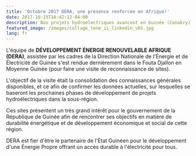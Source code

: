 ```yaml
---
title: 'Octobre 2017 DERA, une présence renforcée en Afrique!'
date: 2017-10-15T16:42:12-04:00
description: Nos projets hydroélectriques avancent en Guinée (Conakry)
featured_image: /images/collage_tene_ii_linkedin_v01.jpg
lang: fr
---
```

L'équipe de **DÉVELOPPEMENT ÉNERGIE RENOUVELABLE AFRIQUE (DERA)**, assistée par les cadres de la Direction Nationale de l'Énergie et de Électricité de Guinée s'est rendue dernièrement dans le Fouta Djallon en Moyenne Guinée (pour faire une visite de reconnaissance de sites).

L'objectif de la visite était la consolidation des connaissances générales disponibles, et ce afin de confirmer les données actuelles, sur lesquelles se baseront les prochaines phases de développement de projets hydroélectriques dans la sous-région.

Ces sites présentent un très grand intérêt pour le gouvernement de la République de Guinée afin de rencontrer ses objectifs en matière de durabilité énergétique et de développement économique et social de cette région. 

DERA est fier d'être le partenaire de l'État Guinéen pour le développement d'une Énergie Propre offrant un accès durable à l'électricité pour tous.
